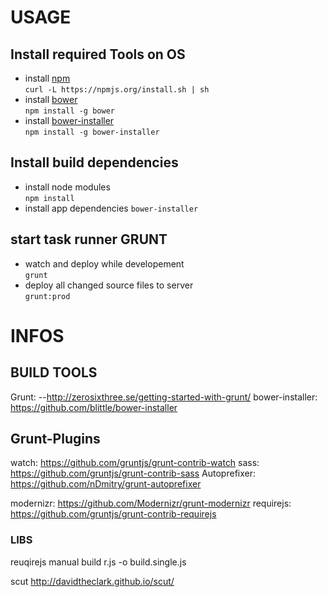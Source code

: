 # USAGE
## Install required Tools on OS
- install [npm](https://github.com/npm/npm) <br>
    `curl -L https://npmjs.org/install.sh | sh`
- install [bower](https://github.com/bower/bower) <br> 
    `npm install -g bower`
- install [bower-installer](https://github.com/blittle/bower-installer) <br>
    `npm install -g bower-installer`


## Install build dependencies 
- install node modules <br>
    `npm install`
- install app dependencies `bower-installer`

## start task runner GRUNT
- watch and deploy while developement <br>
    `grunt` 
- deploy all changed source files to server <br>
    `grunt:prod`


# INFOS
## BUILD TOOLS
Grunt:
--http://zerosixthree.se/getting-started-with-grunt/
bower-installer: 	https://github.com/blittle/bower-installer

## Grunt-Plugins

watch: 		https://github.com/gruntjs/grunt-contrib-watch
sass:			https://github.com/gruntjs/grunt-contrib-sass
Autoprefixer: 	https://github.com/nDmitry/grunt-autoprefixer

modernizr: https://github.com/Modernizr/grunt-modernizr
requirejs: 	https://github.com/gruntjs/grunt-contrib-requirejs

### LIBS

reuqirejs manual build
r.js -o build.single.js


scut
http://davidtheclark.github.io/scut/



